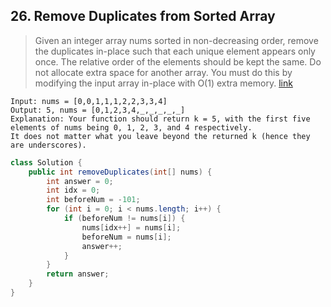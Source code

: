 ## 26. Remove Duplicates from Sorted Array
> Given an integer array nums sorted in non-decreasing order, remove the duplicates in-place such that each unique element appears only once. The relative order of the elements should be kept the same. Do not allocate extra space for another array. You must do this by modifying the input array in-place with O(1) extra memory. [link](https://leetcode.com/problems/remove-duplicates-from-sorted-array/)
```
Input: nums = [0,0,1,1,1,2,2,3,3,4]
Output: 5, nums = [0,1,2,3,4,_,_,_,_,_]
Explanation: Your function should return k = 5, with the first five elements of nums being 0, 1, 2, 3, and 4 respectively.
It does not matter what you leave beyond the returned k (hence they are underscores).
```
```java
class Solution {
    public int removeDuplicates(int[] nums) {
        int answer = 0;
        int idx = 0;
        int beforeNum = -101;
        for (int i = 0; i < nums.length; i++) {
            if (beforeNum != nums[i]) {
                nums[idx++] = nums[i];
                beforeNum = nums[i];
                answer++;
            }
        }
        return answer;
    }
}
```
